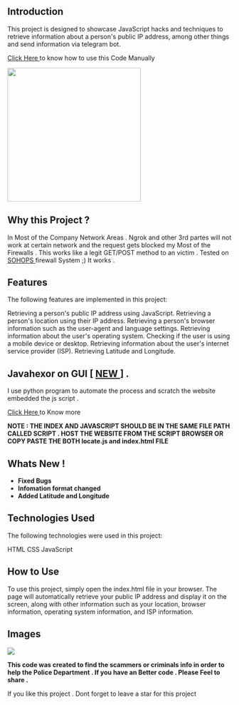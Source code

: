 ## Introduction
This project is designed to showcase JavaScript hacks and techniques to retrieve information about a person's public IP address, among other things and send information via telegram bot.


<a href="https://github.com/Whitecat18/javascript-hacks/blob/main/how-to-use.md" > Click Here </a> to know how to use this Code Manually


<img src="https://images.pond5.com/4k-hacker-war-super-modern-footage-073380072_iconl.jpeg" height=300 />

## Why this Project ?

In Most of the Company Network Areas . Ngrok and other 3rd partes will not work at certain network and the request gets blocked my Most of the Firewalls . 
This works like a legit GET/POST method to an victim . Tested on <a href="https://www.sophos.com/en-us/products/next-gen-firewall" > SOHOPS </a> firewall System ;) It works .

## Features
The following features are implemented in this project: 

Retrieving a person's public IP address using JavaScript.
Retrieving a person's location using their IP address.
Retrieving a person's browser information such as the user-agent and language settings.
Retrieving information about the user's operating system.
Checking if the user is using a mobile device or desktop.
Retrieving information about the user's internet service provider (ISP).
Retrieving Latitude and Longitude.

## Javahexor on GUI [ <a href="https://github.com/Whitecat18/javahexor/tree/main/GUI" > NEW </a> ] . 

I use python program to automate the process and scratch the website embedded the js script . 

<a href="https://github.com/Whitecat18/javahexor/tree/main/GUI" > Click Here </a> to Know more 

**NOTE : THE INDEX AND JAVASCRIPT SHOULD BE IN THE SAME FILE PATH CALLED SCRIPT . HOST THE WEBSITE FROM THE SCRIPT BROWSER
OR COPY PASTE THE BOTH locate.js and index.html FILE**

## Whats New ! 
<b>

  * Fixed Bugs
* Infomation format changed
* Added Latitude and Longitude
  </b>

## Technologies Used
The following technologies were used in this project:

HTML
CSS
JavaScript
## How to Use
To use this project, simply open the index.html file in your browser. The page will automatically retrieve your public IP address and display it on the screen, along with other information such as your location, browser information, operating system information, and ISP information.

## Images 

<img src="https://github.com/Whitecat18/javahexor/blob/main/share/javahexor-new.png?raw=true" />


**This code was created to find the scammers or criminals info in order to help the Police Department . If you have an Better code . Please Feel to share .**

If you like this project . Dont forget to leave a star for this project 

